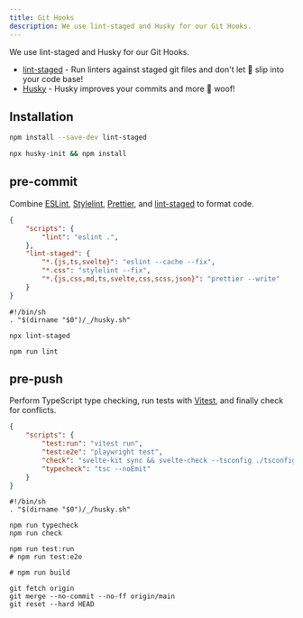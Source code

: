 ```yaml
---
title: Git Hooks
description: We use lint-staged and Husky for our Git Hooks.
---
```


We use lint-staged and Husky for our Git Hooks.

- [lint-staged](https://github.com/okonet/lint-staged) - Run linters against staged git files and don't let 💩 slip into your code base!
- [Husky](https://typicode.github.io/husky/#/) - Husky improves your commits and more 🐶 woof!

## Installation

```bash
npm install --save-dev lint-staged
```

```bash
npx husky-init && npm install
```

## pre-commit

Combine [ESLint](https://eslint.org/), [Stylelint](https://stylelint.io/), [Prettier](https://prettier.io/), and [lint-staged](https://github.com/okonet/lint-staged) to format code.

```json:package.json
{
	"scripts": {
		"lint": "eslint .",
	},
	"lint-staged": {
		"*.{js,ts,svelte}": "eslint --cache --fix",
		"*.css": "stylelint --fix",
		"*.{js,css,md,ts,svelte,css,scss,json}": "prettier --write"
	}
}
```

```bash:.husky/pre-commit
#!/bin/sh
. "$(dirname "$0")/_/husky.sh"

npx lint-staged

npm run lint
```

## pre-push

Perform TypeScript type checking, run tests with [Vitest](https://vitest.dev/), and finally check for conflicts.

```json:package.json
{
	"scripts": {
		"test:run": "vitest run",
		"test:e2e": "playwright test",
		"check": "svelte-kit sync && svelte-check --tsconfig ./tsconfig.json",
		"typecheck": "tsc --noEmit"
	}
}
```

```bash:.husky/pre-push
#!/bin/sh
. "$(dirname "$0")/_/husky.sh"

npm run typecheck
npm run check

npm run test:run
# npm run test:e2e

# npm run build

git fetch origin
git merge --no-commit --no-ff origin/main
git reset --hard HEAD
```
